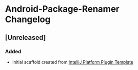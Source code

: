<!-- Keep a Changelog guide -> https://keepachangelog.com -->

# Android-Package-Renamer Changelog

## [Unreleased]
### Added
- Initial scaffold created from [IntelliJ Platform Plugin Template](https://github.com/JetBrains/intellij-platform-plugin-template)
